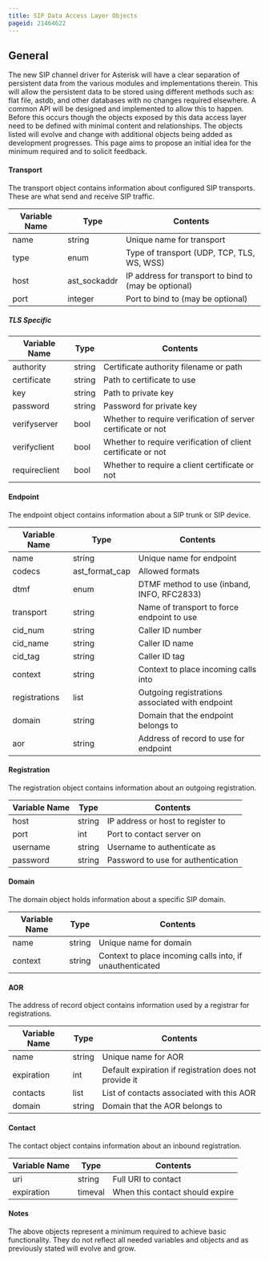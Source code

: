 ```yaml
---
title: SIP Data Access Layer Objects
pageid: 21464622
---
```


General
-------


The new SIP channel driver for Asterisk will have a clear separation of persistent data from the various modules and implementations therein. This will allow the persistent data to be stored using different methods such as: flat file, astdb, and other databases with no changes required elsewhere. A common API will be designed and implemented to allow this to happen. Before this occurs though the objects exposed by this data access layer need to be defined with minimal content and relationships. The objects listed will evolve and change with additional objects being added as development progresses. This page aims to propose an initial idea for the minimum required and to solicit feedback.


#### Transport


The transport object contains information about configured SIP transports. These are what send and receive SIP traffic.




|  Variable Name  |  Type  |  Contents  |
| --- | --- | --- |
|  name  |  string  |  Unique name for transport  |
|  type  |  enum  |  Type of transport (UDP, TCP, TLS, WS, WSS)  |
|  host  |  ast\_sockaddr  |  IP address for transport to bind to (may be optional)  |
|  port  |  integer  |  Port to bind to (may be optional)  |


##### TLS Specific




|  Variable Name  |  Type  |  Contents  |
| --- | --- | --- |
|  authority  |  string  |  Certificate authority filename or path  |
|  certificate  |  string  |  Path to certificate to use  |
|  key  |  string  |  Path to private key  |
|  password  |  string  |  Password for private key  |
|  verifyserver  |  bool  |  Whether to require verification of server certificate or not  |
|  verifyclient  |  bool  |  Whether to require verification of client certificate or not  |
|  requireclient  |  bool  |  Whether to require a client certificate or not  |


#### Endpoint


The endpoint object contains information about a SIP trunk or SIP device.




|  Variable Name  |  Type  |  Contents  |
| --- | --- | --- |
|  name  |  string  |  Unique name for endpoint  |
|  codecs  |  ast\_format\_cap  |  Allowed formats  |
|  dtmf  |  enum  |  DTMF method to use (inband, INFO, RFC2833)  |
|  transport  |  string  |  Name of transport to force endpoint to use  |
|  cid\_num  |  string  |  Caller ID number  |
|  cid\_name  |  string  |  Caller ID name  |
|  cid\_tag  |  string  |  Caller ID tag  |
|  context  |  string  |  Context to place incoming calls into  |
|  registrations  |  list  |  Outgoing registrations associated with endpoint  |
|  domain  |  string  |  Domain that the endpoint belongs to  |
|  aor  |  string  |  Address of record to use for endpoint  |


#### Registration


The registration object contains information about an outgoing registration.




|  Variable Name  |  Type  |  Contents  |
| --- | --- | --- |
|  host  |  string  |  IP address or host to register to  |
|  port  |  int  |  Port to contact server on  |
|  username  |  string  |  Username to authenticate as  |
|  password  |  string  |  Password to use for authentication  |


#### Domain


The domain object holds information about a specific SIP domain.




|  Variable Name  |  Type  |  Contents  |
| --- | --- | --- |
|  name  |  string  |  Unique name for domain  |
|  context  |  string  |  Context to place incoming calls into, if unauthenticated  |


#### AOR


The address of record object contains information used by a registrar for registrations.




|  Variable Name  |  Type  |  Contents  |
| --- | --- | --- |
|  name  |  string  |  Unique name for AOR  |
|  expiration  |  int  |  Default expiration if registration does not provide it  |
|  contacts  |  list  |  List of contacts associated with this AOR  |
|  domain  |  string  |  Domain that the AOR belongs to  |


#### Contact


The contact object contains information about an inbound registration.




|  Variable Name  |  Type  |  Contents  |
| --- | --- | --- |
|  uri  |  string  |  Full URI to contact  |
|  expiration  |  timeval  |  When this contact should expire  |


#### Notes


The above objects represent a minimum required to achieve basic functionality. They do not reflect all needed variables and objects and as previously stated will evolve and grow.

